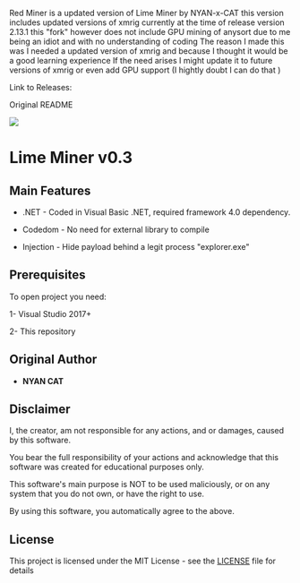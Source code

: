 Red Miner is a updated version of Lime Miner by NYAN-x-CAT this version includes updated versions of xmrig currently at the time of release version 2.13.1 this "fork" however does not include GPU mining of anysort due to me being an idiot and with no understanding of coding The reason I made this was I needed a updated version of xmrig and because I thought it would be a good learning experience If the need arises I might update it to future versions of xmrig or even add GPU support (I hightly doubt I can do that )


Link to Releases:


Original README



<img src="https://i.imgur.com/xMwdvQv.gif">

# Lime Miner v0.3


## Main Features

* .NET - Coded in Visual Basic .NET, required framework 4.0 dependency.

* Codedom - No need for external library to compile

* Injection - Hide payload behind a legit process "explorer.exe"


## Prerequisites

To open project you need:

1- Visual Studio 2017+

2- This repository


## Original Author

* **NYAN CAT**


## Disclaimer

I, the creator, am not responsible for any actions, and or damages, caused by this software.

You bear the full responsibility of your actions and acknowledge that this software was created for educational purposes only.

This software's main purpose is NOT to be used maliciously, or on any system that you do not own, or have the right to use.

By using this software, you automatically agree to the above.


## License

This project is licensed under the MIT License - see the [LICENSE](/LICENSE) file for details

